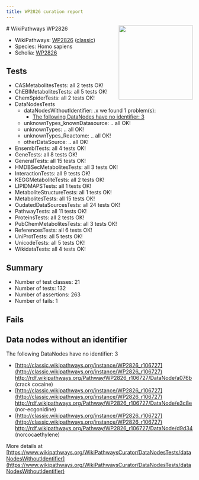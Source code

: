 ```yaml
---
title: WP2826 curation report
---
```


<img style="float: right; width: 200px" src="https://upload.wikimedia.org/wikipedia/commons/thumb/8/83/Wplogo_with_text_500.png/640px-Wplogo_with_text_500.png" />
# WikiPathways WP2826

* WikiPathways: [WP2826](https://wikipathways.org/pathways/WP2826) ([classic](https://classic.wikipathways.org/instance/WP2826))
* Species: Homo sapiens
* Scholia: [WP2826](https://scholia.toolforge.org/wikipathways/WP2826)
## Tests
* CASMetabolitesTests: all 2 tests OK!
* ChEBIMetabolitesTests: all 5 tests OK!
* ChemSpiderTests: all 2 tests OK!
* DataNodesTests
    * dataNodesWithoutIdentifier: .x we found 1 problem(s):
        * [The following DataNodes have no identifier: 3](#d2d32fa2)
    * unknownTypes_knownDatasource: .. all OK!
    * unknownTypes: .. all OK!
    * unknownTypes_Reactome: .. all OK!
    * otherDataSource: .. all OK!
* EnsemblTests: all 4 tests OK!
* GeneTests: all 8 tests OK!
* GeneralTests: all 15 tests OK!
* HMDBSecMetabolitesTests: all 3 tests OK!
* InteractionTests: all 9 tests OK!
* KEGGMetaboliteTests: all 2 tests OK!
* LIPIDMAPSTests: all 1 tests OK!
* MetaboliteStructureTests: all 1 tests OK!
* MetabolitesTests: all 15 tests OK!
* OudatedDataSourcesTests: all 24 tests OK!
* PathwayTests: all 11 tests OK!
* ProteinsTests: all 2 tests OK!
* PubChemMetabolitesTests: all 3 tests OK!
* ReferencesTests: all 6 tests OK!
* UniProtTests: all 5 tests OK!
* UnicodeTests: all 5 tests OK!
* WikidataTests: all 4 tests OK!


## Summary

* Number of test classes: 21
* Number of tests: 132
* Number of assertions: 263
* Number of fails: 1

## Fails

<a name="d2d32fa2" />

## Data nodes without an identifier

The following DataNodes have no identifier: 3

* [http://classic.wikipathways.org/instance/WP2826_r106727](http://classic.wikipathways.org/instance/WP2826_r106727) http://rdf.wikipathways.org/Pathway/WP2826_r106727/DataNode/a076b (crack cocaine)
* [http://classic.wikipathways.org/instance/WP2826_r106727](http://classic.wikipathways.org/instance/WP2826_r106727) http://rdf.wikipathways.org/Pathway/WP2826_r106727/DataNode/e3c8e (nor-ecgonidine)
* [http://classic.wikipathways.org/instance/WP2826_r106727](http://classic.wikipathways.org/instance/WP2826_r106727) http://rdf.wikipathways.org/Pathway/WP2826_r106727/DataNode/d9d34 (norcocaethylene)


More details at [https://www.wikipathways.org/WikiPathwaysCurator/DataNodesTests/dataNodesWithoutIdentifier](https://www.wikipathways.org/WikiPathwaysCurator/DataNodesTests/dataNodesWithoutIdentifier)

